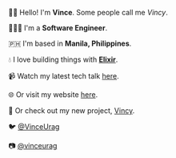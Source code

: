 
👋🏼 Hello! I'm **Vince**. Some people call me _Vincy_.

👨🏽‍💻 I'm a **Software Engineer**.

🇵🇭 I'm based in **Manila, Philippines**.

💧 I love building things with [**Elixir**](https://elixir-lang.org/).

📹 Watch my latest tech talk [here](https://vin.cy/CBLAms2019).

🌐 Or visit my website [here](https://vin.cy/me).

🔗 Or check out my new project, [Vincy](https://vin.cy/me).



🐦 [@VinceUrag](https://vin.cy/twitter)

📷 [@vinceurag](https://vin.cy/ig)
